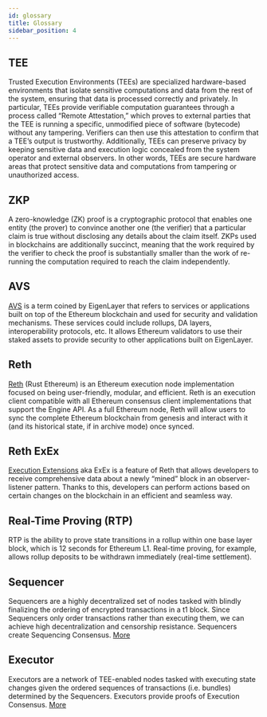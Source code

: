 ```yaml
---
id: glossary
title: Glossary
sidebar_position: 4
---
```


## TEE

Trusted Execution Environments (TEEs) are specialized hardware-based environments that isolate sensitive computations and data from the rest of the system, ensuring that data is processed correctly and privately. In particular, TEEs provide verifiable computation guarantees through a process called “Remote Attestation,” which proves to external parties that the TEE is running a specific, unmodified piece of software (bytecode) without any tampering. Verifiers can then use this attestation to confirm that a TEE’s output is trustworthy. Additionally, TEEs can preserve privacy by keeping sensitive data and execution logic concealed from the system operator and external observers. In other words, TEEs are secure hardware areas that protect sensitive data and computations from tampering or unauthorized access.

## ZKP

A zero-knowledge (ZK) proof is a cryptographic protocol that enables one entity (the prover) to convince another one (the verifier) that a particular claim is true without disclosing any details about the claim itself. ZKPs used in blockchains are additionally succinct, meaning that the work required by the verifier to check the proof is substantially smaller than the work of re-running the computation required to reach the claim independently.

## AVS

[AVS](https://app.eigenlayer.xyz/avs) is a term coined by EigenLayer that refers to services or applications built on top of the Ethereum blockchain and used for security and validation mechanisms. These services could include rollups, DA layers, interoperability protocols, etc. It allows Ethereum validators to use their staked assets to provide security to other applications built on EigenLayer.

## Reth

[Reth](https://github.com/paradigmxyz/reth) (Rust Ethereum) is an Ethereum execution node implementation focused on being user-friendly, modular, and efficient. Reth is an execution client compatible with all Ethereum consensus client implementations that support the Engine API. As a full Ethereum node, Reth will allow users to sync the complete Ethereum blockchain from genesis and interact with it (and its historical state, if in archive mode) once synced.

## Reth ExEx

[Execution Extensions](https://www.paradigm.xyz/2024/05/reth-exex) aka ExEx is a feature of Reth that allows developers to receive comprehensive data about a newly “mined” block in an observer-listener pattern. Thanks to this, developers can perform actions based on certain changes on the blockchain in an efficient and seamless way.

## Real-Time Proving (RTP)

RTP is the ability to prove state transitions in a rollup within one base layer block, which is 12 seconds for Ethereum L1. Real-time proving, for example, allows rollup deposits to be withdrawn immediately (real-time settlement).

## Sequencer

Sequencers are a highly decentralized set of nodes tasked with blindly finalizing the ordering of encrypted transactions in a t1 block. Since Sequencers only order transactions rather than executing them, we can achieve high decentralization and censorship resistance. Sequencers create Sequencing Consensus. [More](https://www.notion.so/t1protocol/Litepaper-9a2cc4d321ce4a08a4905aa809fb436e?source=copy_link#107231194dc380e7a4b2e58c1682a6cd)

## Executor

Executors are a network of TEE-enabled nodes tasked with executing state changes given the ordered sequences of transactions (i.e. bundles) determined by the Sequencers. Executors provide proofs of Execution Consensus. [More](https://www.notion.so/t1protocol/Litepaper-9a2cc4d321ce4a08a4905aa809fb436e?source=copy_link#107231194dc3807b9e31e2a937f8da67)
